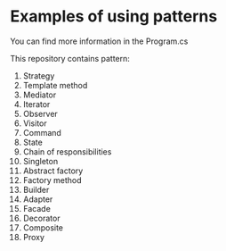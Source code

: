 # Examples of using patterns

You can find more information in the Program.cs

This repository contains pattern:

1. Strategy
2. Template method
3. Mediator
4. Iterator
5. Observer
6. Visitor
7. Command
8. State
9. Chain of responsibilities
10. Singleton
11. Abstract factory
12. Factory method
13. Builder
14. Adapter
15. Facade
16. Decorator
17. Composite
18. Proxy
